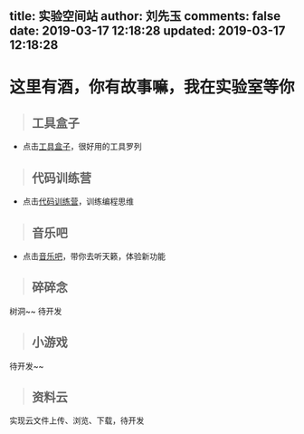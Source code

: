 title: 实验空间站
author: 刘先玉
comments: false
date: 2019-03-17 12:18:28
updated: 2019-03-17 12:18:28
---
#  这里有酒，你有故事嘛，我在实验室等你

> ## 工具盒子

* 点击<a href="/laboratory/toolBox/index.html">工具盒子</a>，很好用的工具罗列

> ## 代码训练营

* 点击<a href="/laboratory/trainingCamp/index.html">代码训练营</a>，训练编程思维

> ## 音乐吧


* 点击<a href="/laboratory/music/index.html">音乐吧</a>，带你去听天籁，体验新功能

> ## 碎碎念

树洞~~ 待开发

> ## 小游戏

待开发~~

> ## 资料云

实现云文件上传、浏览、下载，待开发